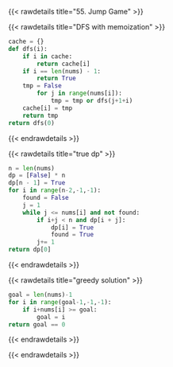 {{< rawdetails title="55. Jump Game" >}}


{{< rawdetails title="DFS with memoization" >}}
```python
cache = {}
def dfs(i):
    if i in cache:
        return cache[i]
    if i == len(nums) - 1:
        return True
    tmp = False
        for j in range(nums[i]):
            tmp = tmp or dfs(j+1+i)
    cache[i] = tmp
    return tmp
return dfs(0)
```
{{< endrawdetails >}}


{{< rawdetails title="true dp" >}}
```python
n = len(nums)
dp = [False] * n
dp[n - 1] = True
for i in range(n-2,-1,-1):
    found = False
    j = 1
    while j <= nums[i] and not found:
        if i+j < n and dp[i + j]:
			dp[i] = True
			found = True
        j+= 1
return dp[0]
```
{{< endrawdetails >}}


{{< rawdetails title="greedy solution" >}}
```python
goal = len(nums)-1
for i in range(goal-1,-1,-1):
    if i+nums[i] >= goal:
        goal = i
return goal == 0
```
{{< endrawdetails >}}



{{< endrawdetails >}}
